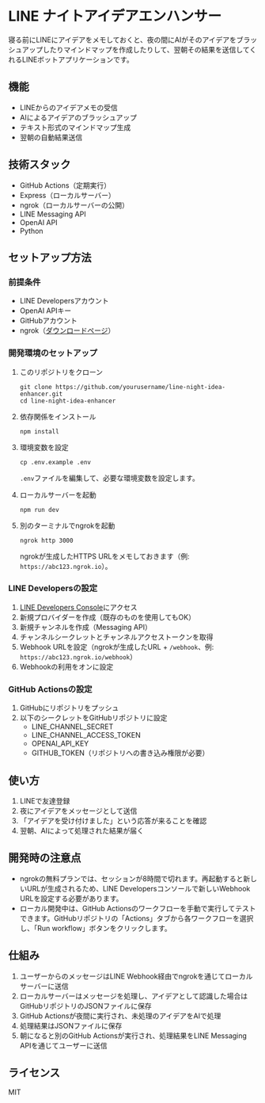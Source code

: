 # LINE ナイトアイデアエンハンサー

寝る前にLINEにアイデアをメモしておくと、夜の間にAIがそのアイデアをブラッシュアップしたりマインドマップを作成したりして、翌朝その結果を送信してくれるLINEボットアプリケーションです。

## 機能

- LINEからのアイデアメモの受信
- AIによるアイデアのブラッシュアップ
- テキスト形式のマインドマップ生成
- 翌朝の自動結果送信

## 技術スタック

- GitHub Actions（定期実行）
- Express（ローカルサーバー）
- ngrok（ローカルサーバーの公開）
- LINE Messaging API
- OpenAI API
- Python

## セットアップ方法

### 前提条件

- LINE Developersアカウント
- OpenAI APIキー
- GitHubアカウント
- ngrok（[ダウンロードページ](https://ngrok.com/download)）

### 開発環境のセットアップ

1. このリポジトリをクローン
   ```
   git clone https://github.com/yourusername/line-night-idea-enhancer.git
   cd line-night-idea-enhancer
   ```

2. 依存関係をインストール
   ```
   npm install
   ```

3. 環境変数を設定
   ```
   cp .env.example .env
   ```
   `.env`ファイルを編集して、必要な環境変数を設定します。

4. ローカルサーバーを起動
   ```
   npm run dev
   ```

5. 別のターミナルでngrokを起動
   ```
   ngrok http 3000
   ```
   ngrokが生成したHTTPS URLをメモしておきます（例: `https://abc123.ngrok.io`）。

### LINE Developersの設定

1. [LINE Developers Console](https://developers.line.biz/console/)にアクセス
2. 新規プロバイダーを作成（既存のものを使用してもOK）
3. 新規チャンネルを作成（Messaging API）
4. チャンネルシークレットとチャンネルアクセストークンを取得
5. Webhook URLを設定（ngrokが生成したURL + `/webhook`、例: `https://abc123.ngrok.io/webhook`）
6. Webhookの利用をオンに設定

### GitHub Actionsの設定

1. GitHubにリポジトリをプッシュ
2. 以下のシークレットをGitHubリポジトリに設定
   - LINE_CHANNEL_SECRET
   - LINE_CHANNEL_ACCESS_TOKEN
   - OPENAI_API_KEY
   - GITHUB_TOKEN（リポジトリへの書き込み権限が必要）

## 使い方

1. LINEで友達登録
2. 夜にアイデアをメッセージとして送信
3. 「アイデアを受け付けました」という応答が来ることを確認
4. 翌朝、AIによって処理された結果が届く

## 開発時の注意点

- ngrokの無料プランでは、セッションが8時間で切れます。再起動すると新しいURLが生成されるため、LINE Developersコンソールで新しいWebhook URLを設定する必要があります。
- ローカル開発中は、GitHub Actionsのワークフローを手動で実行してテストできます。GitHubリポジトリの「Actions」タブから各ワークフローを選択し、「Run workflow」ボタンをクリックします。

## 仕組み

1. ユーザーからのメッセージはLINE Webhook経由でngrokを通じてローカルサーバーに送信
2. ローカルサーバーはメッセージを処理し、アイデアとして認識した場合はGitHubリポジトリのJSONファイルに保存
3. GitHub Actionsが夜間に実行され、未処理のアイデアをAIで処理
4. 処理結果はJSONファイルに保存
5. 朝になると別のGitHub Actionsが実行され、処理結果をLINE Messaging APIを通じてユーザーに送信

## ライセンス

MIT
